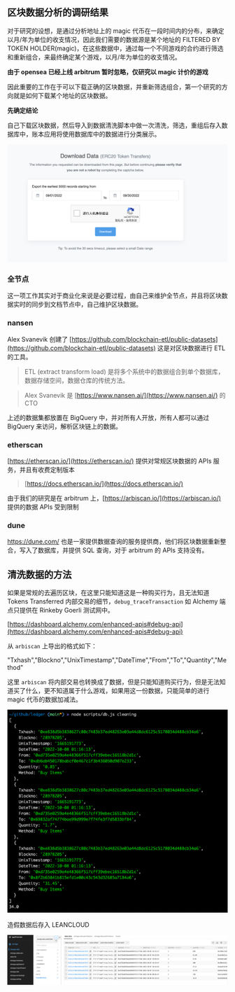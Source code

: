 ## 区块数据分析的调研结果

对于研究的设想，是通过分析地址上的 magic 代币在一段时间内的分布，来确定以月/年为单位的收支情况，因此我们需要的数据源是某个地址的 FILTERED BY TOKEN HOLDER(magic)，在这些数据中，通过每一个不同游戏的合约进行筛选和重新组合，来最终确定某个游戏，以月/年为单位的收支情况。

**由于 opensea 已经上线 arbitrum 暂时忽略，仅研究以 magic 计价的游戏**

因此重要的工作在于可以下载正确的区块数据，并重新筛选组合，第一个研究的方向就是如何下载某个地址的区块数据。

**先确定结论**

自己下载区块数据，然后导入到数据清洗脚本中做一次清洗，筛选，重组后存入数据库中，账本应用将使用数据库中的数据进行分类展示。

![](./images/arb-01.png)


### 全节点

这一项工作其实对于商业化来说是必要过程，由自己来维护全节点，并且将区块数据实时的同步到文档节点中，自己维护区块数据。

### nansen

Alex Svanevik 创建了 [https://github.com/blockchain-etl/public-datasets](https://github.com/blockchain-etl/public-datasets) 这是对区块数据进行 ETL 的工具。

> ETL (extract transform load) 是将多个系统中的数据组合到单个数据库，数据存储空间，数据仓库的传统方法。

> Alex Svanevik 是 [https://www.nansen.ai/](https://www.nansen.ai/) 的 CTO

上述的数据集都放置在 BigQuery 中，并对所有人开放，所有人都可以通过 BigQuery 来访问，解析区块链上的数据。

### etherscan

[https://etherscan.io/](https://etherscan.io/) 提供对常规区块数据的 APIs 服务，并且有收费定制版本

> [https://docs.etherscan.io/](https://docs.etherscan.io/)

由于我们的研究是在 arbitrum 上，[https://arbiscan.io/](https://arbiscan.io/) 提供的数据 APIs 受到限制

### dune

https://dune.com/ 也是一家提供数据查询的服务提供商，他们将区块数据重新整合，写入了数据库，并提供 SQL 查询，对于 arbitrum 的 APIs 支持没有。


## 清洗数据的方法

如果是常规的去遍历区块，在这里只能知道这是一种购买行为，且无法知道 Tokens Transferred 内部交易的细节，`debug_traceTransaction` 如 Alchemy 端点只提供在 Rinkeby Goerli 测试网中。

[https://dashboard.alchemy.com/enhanced-apis#debug-api](https://dashboard.alchemy.com/enhanced-apis#debug-api)

从 `arbiscan` 上导出的格式如下：

"Txhash","Blockno","UnixTimestamp","DateTime","From","To","Quantity","Method"

这里 `arbiscan` 将内部交易也转换成了数据，但是只能知道购买行为，但是无法知道买了什么，更不知道属于什么游戏，如果用这一份数据，只能简单的进行 magic 代币的数据加减法。

![image](./images/arb-02.png)

造假数据后存入 LEANCLOUD

![image](./images/arb-03.png)